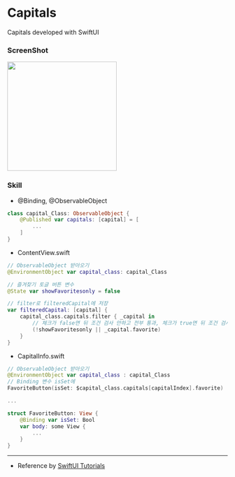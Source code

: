 # Capitals
Capitals developed with SwiftUI

### ScreenShot
<img src="https://github.com/MojitoBar/Capitals/blob/main/ScreenShot.gif" width="250"/>

### Skill
- @Binding, @ObservableObject
```Swift
class capital_Class: ObservableObject {
    @Published var capitals: [capital] = [
        ...
    ]
}
```

- ContentView.swift
```Swift
// ObservableObject 받아오기
@EnvironmentObject var capital_class: capital_Class

// 즐겨찾기 토글 버튼 변수
@State var showFavoritesonly = false

// filter로 filteredCapital에 저장
var filteredCapital: [capital] {
    capital_class.capitals.filter { _capital in
        // 체크가 false면 뒤 조건 검사 안하고 전부 통과, 체크가 true면 뒤 조건 검사
        (!showFavoritesonly || _capital.favorite)
    }
}
```

- CapitalInfo.swift
```Swift
// ObservableObject 받아오기
@EnvironmentObject var capital_class : capital_Class
// Binding 변수 isSet에 
FavoriteButton(isSet: $capital_class.capitals[capitalIndex].favorite)

...

struct FavoriteButton: View {
    @Binding var isSet: Bool
    var body: some View {
        ...
    }
}
```
---
* Reference by [SwiftUI Tutorials](https://developer.apple.com/tutorials/swiftui/handling-user-input)
